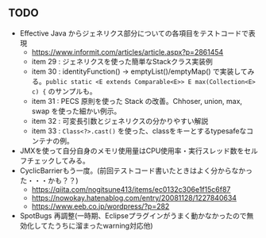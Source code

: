 ## TODO

- Effective Java からジェネリクス部分についての各項目をテストコードで表現
  - https://www.informit.com/articles/article.aspx?p=2861454
  - item 29 : ジェネリクスを使った簡単なStackクラス実装例
  - item 30 : identityFunction() -> emptyList()/emptyMap() で実装してみる。`public static <E extends Comparable<E>> E max(Collection<E> c) {` のサンプルも。
  - item 31 : PECS 原則を使った Stack の改善。Chhoser, union, max, swap を使った細かい例示。
  - item 32 : 可変長引数とジェネリクスの分かりやすい解説
  - item 33 : `Class<?>.cast()` を使った、classをキーとするtypesafeなコンテナの例。
- JMXを使って自分自身のメモリ使用量はCPU使用率・実行スレッド数をセルフチェックしてみる。
- CyclicBarrierもう一度。(前回テストコード書いたときはよく分からなかった・・・かも？？)
  - https://qiita.com/nogitsune413/items/ec0132c306e1f15c6f87
  - https://nowokay.hatenablog.com/entry/20081128/1227840634
  - https://www.eeb.co.jp/wordpress/?p=282
- SpotBugs 再調整(一時期、Eclipseプラグインがうまく動かなかったので無効化してたうちに溜まったwarning対応他)
